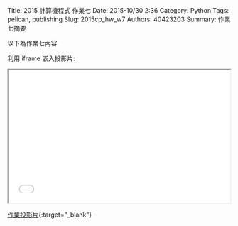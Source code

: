 Title: 2015 計算機程式 作業七
Date: 2015-10/30 2:36
Category: Python
Tags: pelican, publishing
Slug: 2015cp_hw_w7
Authors: 40423203
Summary: 作業七摘要

以下為作業七內容

利用 iframe 嵌入投影片:

<iframe src="40423203_cp_w7_p.html" width="500" height="300"></iframe>

[作業投影片](40423203_cp_w7_p.html){:target="_blank"}